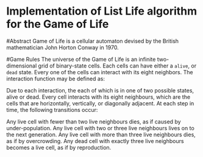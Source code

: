 Implementation of List Life algorithm for the Game of Life
====

#Abstract
Game of Life is a cellular automaton devised by the British mathematician John Horton Conway in 1970. 

#Game Rules
The universe of the Game of Life is an infinite two-dimensional grid of binary-state cells. Each cells can have either a `alive`, or `dead` state. Every one of the cells can interact with its eight neighbors. The interaction function may be defined as:


Due to each interaction, the 
each of which is in one of two possible states, alive or dead. Every cell interacts with its eight neighbours, which are the cells that are horizontally, vertically, or diagonally adjacent. At each step in time, the following transitions occur:

Any live cell with fewer than two live neighbours dies, as if caused by under-population.
Any live cell with two or three live neighbours lives on to the next generation.
Any live cell with more than three live neighbours dies, as if by overcrowding.
Any dead cell with exactly three live neighbours becomes a live cell, as if by reproduction.
